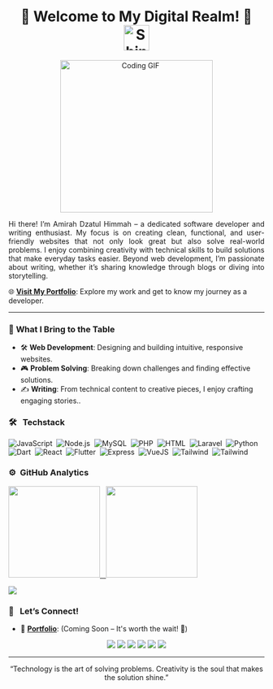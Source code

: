 <h1 align="center">🌟 Welcome to My Digital Realm! 🌟 
  <img src="https://media.giphy.com/media/xUPGcyi7WWaCiLg8JW/giphy.gif" alt="Shining Sun" width="50" />
</h1>

<p align="center">
<img src="https://media.giphy.com/media/L8K62iTDkzGX6/giphy.gif" alt="Coding GIF" width="300" />
</p>

<p align="justify"> Hi there! I’m Amirah Dzatul Himmah – a dedicated software developer and writing enthusiast. My focus is on creating clean, functional, and user-friendly websites that not only look great but also solve real-world problems. I enjoy combining creativity with technical skills to build solutions that make everyday tasks easier. Beyond web development, I’m passionate about writing, whether it’s sharing knowledge through blogs or diving into storytelling. </p>

🌐 **[Visit My Portfolio](https://amirahdzh.vercel.app)**: Explore my work and get to know my journey as a developer.  

---

### 🔧 **What I Bring to the Table**
- 🛠 **Web Development**: Designing and building intuitive, responsive websites.
- 🎮 **Problem Solving**: Breaking down challenges and finding effective solutions.  
- ✍️ **Writing**: From technical content to creative pieces, I enjoy crafting engaging stories..  

### 🛠️ &nbsp; **Techstack**

<p align="left">

![JavaScript](https://img.shields.io/badge/-JavaScript-05122A?style=flat&logo=javascript)&nbsp;
![Node.js](https://img.shields.io/badge/-Node.js-05122A?style=flat&logo=node.js)&nbsp;
![MySQL](https://img.shields.io/badge/-MySQL-05122A?style=flat&logo=mysql)&nbsp;
![PHP](https://img.shields.io/badge/-PHP-05122A?style=flat&logo=php)&nbsp;
![HTML](https://img.shields.io/badge/-HTML-05122A?style=flat&logo=HTML5)&nbsp;
![Laravel](https://img.shields.io/badge/-Laravel-05122A?style=flat&logo=Laravel)&nbsp;
![Python](https://img.shields.io/badge/-Python-05122A?style=flat&logo=python)&nbsp;
![Dart](https://img.shields.io/badge/-Dart-05122A?style=flat&logo=dart)&nbsp;
![React](https://img.shields.io/badge/-React-05122A?style=flat&logo=react)&nbsp;
![Flutter](https://img.shields.io/badge/-Flutter-05122A?style=flat&logo=flutter)&nbsp;
![Express](https://img.shields.io/badge/-Express-05122A?style=flat&logo=express)&nbsp;
![VueJS](https://img.shields.io/badge/-Vue.js-05122A?style=flat&logo=vue.js)&nbsp;
![Tailwind](https://img.shields.io/badge/-Tailwind%20CSS-05122A?style=flat&logo=tailwind-css)&nbsp;
![Tailwind](https://img.shields.io/badge/-Figma-05122A?style=flat&logo=figma)&nbsp;

<!-- ![](https://img.shields.io/badge/Code-JavaScript-323330?style=flat-square&logo=javascript&logoColor=F7DF1E)
![](https://img.shields.io/badge/Code-TypeScript-007ACC?style=flat-square&logo=typescript&logoColor=white)
![](https://img.shields.io/badge/Code-PHP-777BB4?style=flat-square&logo=php&logoColor=white)
![](https://img.shields.io/badge/Code-Python-3670A0?style=flat-square&logo=python&logoColor=ffdd54)
![](https://img.shields.io/badge/Code-Dart-0175C2?style=flat-square&logo=dart&logoColor=white)
<!-- -->
<!-- ![](https://img.shields.io/badge/Framework-React-20232A?style=flat-square&logo=react&logoColor=61DAFB)
![](https://img.shields.io/badge/Framework-Vue.js-4FC08D?style=flat-square&logo=vue.js&logoColor=white)
![](https://img.shields.io/badge/Framework-Next.js-000000?style=flat-square&logo=next.js&logoColor=white)
![](https://img.shields.io/badge/Framework-Tailwind%20CSS-06B6D4?style=flat-square&logo=tailwind-css&logoColor=white)
![](https://img.shields.io/badge/Framework-Node.js-43853D?style=flat-square&logo=node.js&logoColor=white)
![](https://img.shields.io/badge/Framework-Express.js-000000?style=flat-square&logo=express&logoColor=white)
![](https://img.shields.io/badge/Framework-Laravel-FF2D20?style=flat-square&logo=laravel&logoColor=white)
![](https://img.shields.io/badge/Framework-Flutter-02569B?style=flat-square&logo=flutter&logoColor=white)
<!-- -->
<!-- ![](https://img.shields.io/badge/Database-MongoDB-47A248?style=flat-square&logo=mongodb&logoColor=white)
![](https://img.shields.io/badge/Database-MySQL-4479A1?style=flat-square&logo=mysql&logoColor=white)
<!-- -->
<!-- ![](https://img.shields.io/badge/Tool-Figma-F24E1E?style=flat-square&logo=figma&logoColor=white) -->
</p>

### ⚙️ &nbsp;GitHub Analytics

<p align="left">
<a href="https://github.com/amirahdzh">
  <img height="180em" src="https://github-readme-stats-eight-theta.vercel.app/api?username=amirahdzh&show_icons=true&theme=algolia&include_all_commits=true&count_private=true"/>
  &nbsp;
  <img height="180em" src="https://github-readme-stats-eight-theta.vercel.app/api/top-langs/?username=amirahdzh&layout=compact&langs_count=8&theme=algolia"/>
</a>
</p>

![](https://komarev.com/ghpvc/?username=amirahdzh)

### 🤝 &nbsp; **Let’s Connect!**
- 🔗 **[Portfolio](https://amirahdzh.vercel.app)**: (Coming Soon – It's worth the wait! 🚧)  

<p align="center">
<a href="https://www.facebook.com/amiwdzh"><img src="https://img.shields.io/badge/Amiw%20Dzh-843AB5?style=for-the-badge&logo=facebook&logoColor=white"/></a>
<a href="mailto:amirahdzh@gmail.com"><img src="https://img.shields.io/badge/amirahdzh@gmail.com-FD1D1D?style=for-the-badge&logo=gmail&logoColor=white"/></a>
<a href="https://www.linkedin.com/in/amirahdzh/"><img src="https://img.shields.io/badge/-Amirahr%20Dzatul%20Himmah-0077B5?style=for-the-badge&logo=linkedin&logoColor=white"/></a>
<a href="https://medium.com/@amiwdzh"><img src="https://img.shields.io/badge/@amiwdzh-203645?style=for-the-badge&logo=medium&logoColor=white"/></a>
<a href="https://www.instagram.com/amiw.dzh/"><img src="https://img.shields.io/badge/@amiw.dzh-E2306C?style=for-the-badge&logo=instagram&logoColor=white"/></a>
<a href="https://twitter.com/amiwdzh"><img src="https://img.shields.io/badge/@amiwdzh-1DA1F2?style=for-the-badge&logo=twitter&logoColor=white"/></a>
</p>

---

<p align="center">
“Technology is the art of solving problems. Creativity is the soul that makes the solution shine.”  
</p>  

